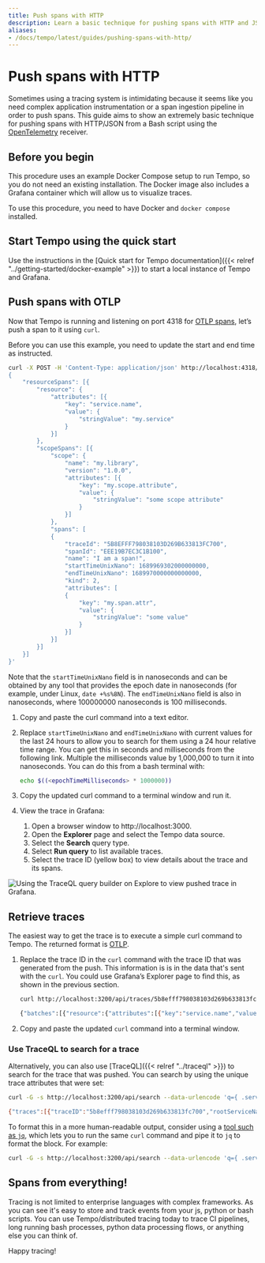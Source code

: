 ```yaml
---
title: Push spans with HTTP
description: Learn a basic technique for pushing spans with HTTP and JSON
aliases:
- /docs/tempo/latest/guides/pushing-spans-with-http/
---
```


# Push spans with HTTP

Sometimes using a tracing system is intimidating because it seems like you need complex application instrumentation
or a span ingestion pipeline in order to push spans. This guide aims to show an extremely basic technique for
pushing spans with HTTP/JSON from a Bash script using the [OpenTelemetry](https://opentelemetry.io/docs/specs/otlp/) receiver.

## Before you begin

This procedure uses an example Docker Compose setup to run Tempo, so you do not need an existing installation. The Docker image also includes a Grafana container which will allow us to visualize traces.

To use this procedure, you need to have Docker and `docker compose` installed.


## Start Tempo using the quick start

Use the instructions in the [Quick start for Tempo documentation]({{< relref "../getting-started/docker-example" >}}) to start a local instance of Tempo and Grafana.

## Push spans with OTLP

Now that Tempo is running and listening on port 4318 for [OTLP spans](https://opentelemetry.io/docs/specs/otlp/#otlphttp), let’s push a span to it using `curl`.

Before you can use this example, you need to update the start and end time as instructed.

```bash
curl -X POST -H 'Content-Type: application/json' http://localhost:4318/v1/traces -d '
{
	"resourceSpans": [{
    	"resource": {
        	"attributes": [{
            	"key": "service.name",
            	"value": {
                	"stringValue": "my.service"
            	}
        	}]
    	},
    	"scopeSpans": [{
        	"scope": {
            	"name": "my.library",
            	"version": "1.0.0",
            	"attributes": [{
                	"key": "my.scope.attribute",
                	"value": {
                    	"stringValue": "some scope attribute"
                	}
            	}]
        	},
        	"spans": [
        	{
            	"traceId": "5B8EFFF798038103D269B633813FC700",
            	"spanId": "EEE19B7EC3C1B100",
            	"name": "I am a span!",
            	"startTimeUnixNano": 1689969302000000000,
            	"endTimeUnixNano": 1689970000000000000,
            	"kind": 2,
            	"attributes": [
            	{
                	"key": "my.span.attr",
                	"value": {
                    	"stringValue": "some value"
                	}
            	}]
        	}]
    	}]
	}]
}'
```

Note that the `startTimeUnixNano` field is in nanoseconds and can be obtained by any tool that provides the epoch date in nanoseconds (for example, under Linux, `date +%s%8N`). The `endTimeUnixNano` field is also in nanoseconds, where 100000000 nanoseconds is 100 milliseconds.

1. Copy and paste the curl command into a text editor.

1. Replace `startTimeUnixNano` and `endTimeUnixNano` with current values for the last 24 hours to allow you to search for them using a 24 hour relative time range. You can get this in seconds and milliseconds from the following link.
Multiple the milliseconds value by 1,000,000 to turn it into nanoseconds. You can do this from a bash terminal with:

   ```bash
   echo $((<epochTimeMilliseconds> * 1000000))
   ```

1. Copy the updated curl command to a terminal window and run it.

1. View the trace in Grafana:
   1. Open a browser window to http://localhost:3000.
   1. Open the **Explorer** page and select the Tempo data source.
   1. Select the **Search** query type.
   1. Select **Run query** to list available traces.
   1. Select the trace ID (yellow box) to view details about the trace and its spans.

![Using the TraceQL query builder on Explore to view pushed trace in Grafana.](/static/img/docs/tempo/push-spans-search-span-grafana.png "View the span in Grafana")

## Retrieve traces

The easiest way to get the trace is to execute a simple curl command to Tempo. The returned format is [OTLP](https://github.com/open-telemetry/opentelemetry-proto/blob/main/opentelemetry/proto/trace/v1/trace.proto).

1. Replace the trace ID in the `curl` command with the trace ID that was generated from the push. This information is is in the data that's sent with the `curl`. You could use Grafana’s Explorer page to find this, as shown in the previous section.

	```bash
	curl http://localhost:3200/api/traces/5b8efff798038103d269b633813fc700

	{"batches":[{"resource":{"attributes":[{"key":"service.name","value":{"stringValue":"my.service"}}]},"scopeSpans":[{"scope":{"name":"my.library","version":"1.0.0"},"spans":[{"traceId":"W47/95gDgQPSabYzgT/HAA==","spanId":"7uGbfsPBsQA=","name":"I am a span!","kind":"SPAN_KIND_SERVER","startTimeUnixNano":"1689969302000000000","endTimeUnixNano":"1689970000000000000","attributes":[{"key":"my.span.attr","value":{"stringValue":"some value"}}],"status":{}}]}]}]}
	```

1. Copy and paste the updated `curl` command into a terminal window.

### Use TraceQL to search for a trace

Alternatively, you can also use [TraceQL]({{< relref "../traceql" >}}) to search for the trace that was pushed.
You can search by using the unique trace attributes that were set:

```bash
curl -G -s http://localhost:3200/api/search --data-urlencode 'q={ .service.name = "my.service" }'

{"traces":[{"traceID":"5b8efff798038103d269b633813fc700","rootServiceName":"my.service","rootTraceName":"I am a span!","startTimeUnixNano":"1694718625557000000","durationMs":10000,"spanSet":{"spans":[{"spanID":"eee19b7ec3c1b100","startTimeUnixNano":"1694718625557000000","durationNanos":"10000000000","attributes":[{"key":"service.name","value":{"stringValue":"my.service"}}]}],"matched":1},"spanSets":[{"spans":[{"spanID":"eee19b7ec3c1b100","startTimeUnixNano":"1694718625557000000","durationNanos":"10000000000","attributes":[{"key":"service.name","value":{"stringValue":"my.service"}}]}],"matched":1}]}],"metrics":{"inspectedBytes":"292781","completedJobs":1,"totalJobs":1}}
```

To format this in a more human-readable output, consider using a [tool such as `jq`](https://jqlang.github.io/jq/), which lets you to run the same `curl` command and pipe it to `jq` to format the block. For example:

```bash
curl -G -s http://localhost:3200/api/search --data-urlencode 'q={ .service.name = "my.service" }' | jq
```

## Spans from everything!

Tracing is not limited to enterprise languages with complex frameworks. As you can see it's easy to store and track events from your js, python or bash scripts.
You can use Tempo/distributed tracing today to trace CI pipelines, long running bash processes, python data processing flows, or anything else
you can think of.

Happy tracing!
